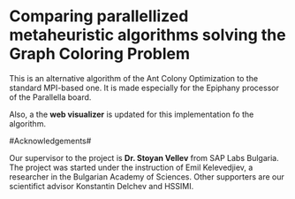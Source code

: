 # Comparing parallellized metaheuristic algorithms solving the Graph Coloring Problem #

This is an alternative algorithm of the Ant Colony Optimization to the standard MPI-based one. It is made especially for the Epiphany processor of the Parallella board.

Also, a the **web visualizer** is updated for this implementation fo the algorithm.


#Acknowledgements#

Our supervisor to the project is **Dr. Stoyan Vellev** from SAP Labs Bulgaria. The project was started under the instruction of Emil Kelevedjiev, a researcher in the Bulgarian Academy of Sciences. Other supporters are our scientifict advisor Konstantin Delchev and HSSIMI.
